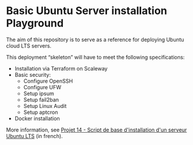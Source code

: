 # Basic Ubuntu Server installation Playground

The aim of this repository is to serve as a reference for deploying Ubuntu cloud LTS servers.

This deployment “skeleton” will have to meet the following specifications:

- Installation via Terraform on Scaleway
- Basic security:
  - Configure OpenSSH
  - Configure UFW
  - Setup ipsum
  - Setup fail2ban
  - Setup Linux Audit
  - Setup aptcron
- Docker installation

More information, see [Projet 14 - Script de base d'installation d'un serveur Ubuntu LTS](https://notes.sklein.xyz/Projet%2014/) (in french).
